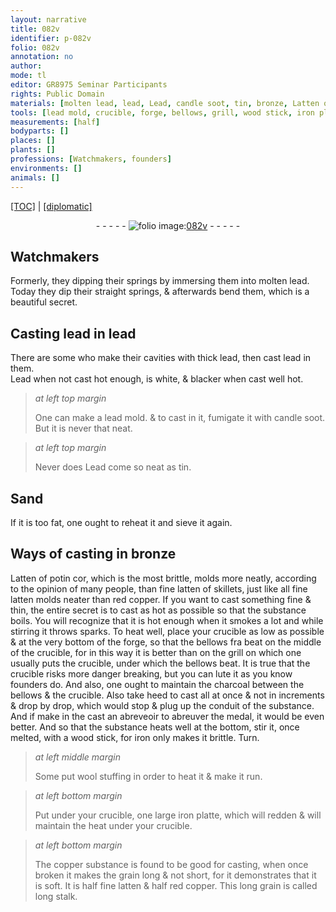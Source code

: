 ```yaml
---
layout: narrative
title: 082v
identifier: p-082v
folio: 082v
annotation: no
author:
mode: tl
editor: GR8975 Seminar Participants
rights: Public Domain
materials: [molten lead, lead, Lead, candle soot, tin, bronze, Latten of potin, fine latten of skillets, fine latten, red copper, lute, charcoal, wood, iron, wool stuffing, copper]
tools: [lead mold, crucible, forge, bellows, grill, wood stick, iron platte]
measurements: [half]
bodyparts: []
places: []
plants: []
professions: [Watchmakers, founders]
environments: []
animals: []
---
```


 <p><a href="{{ site.baseurl }}/translation/">[TOC]</a> | <a href="{{ site.baseurl }}/texts/p-082v_tc/" target="_blank">[diplomatic]</a></p><div class="folio" align="center">- - - - - <a href="http://gallica.bnf.fr/ark:/12148/btv1b9059316c/f170.item" target="_blank"><img src="https://cu-mkp.github.io/2017-workshop-edition/assets/photo-icon.png" alt="folio image: " style="display:inline-block; margin-bottom:-3px;"/>082v</a> - - - - - </div>  
  

## <span class="pro">Watchmakers</span>

 
Formerly, they dipping their springs by immersing them into <span class="m">molten lead</span>. Today they dip their straight springs, & afterwards bend them, which is a beautiful secret.
 
 
  

## Casting <span class="m">lead</span> in <span class="m">lead</span>

 
There are some who make their cavities with thick <span class="m">lead</span>, then cast <span class="m">lead</span> in them.<br/> <span class="m">Lead</span> when not cast hot enough, is white, & blacker when cast well hot.
 
> *at left top margin*
> 
> 
>   One can make a <span class="tl"><span class="m">lead</span> mold</span>. & to cast in it, fumigate it with <span class="m">candle soot</span>. But it is never that neat.
 
> *at left top margin*
> 
> 
>   Never does <span class="m">Lead</span> come so neat as <span class="m">tin</span>.
 
 
  

## Sand

 
If it is too fat, one ought to reheat it and sieve it again.
 
 
  

## Ways of casting in <span class="m">bronze</span>

 
<span class="m">Latten of potin</span> <span class="del">cor</span>, which is the most brittle, molds more neatly, according to the opinion of many people, than <span class="m">fine latten of skillets</span>, just like all <span class="m">fine latten</span> molds neater than <span class="m">red copper</span>. If you want to cast something fine & thin, the entire secret is to cast as hot as possible so that the substance boils. You will recognize that it is hot enough when it smokes a lot and while stirring it throws sparks. To heat well, place your <span class="tl">crucible</span> as low as possible & at the very bottom of the <span class="tl">forge</span>, so that the <span class="tl">bellows</span> <span class="del">fra</span> beat on the middle of the <span class="tl">crucible</span>, for in this way it is better than on the <span class="tl">grill</span> on which one usually puts the <span class="tl">crucible</span>, under which the <span class="tl">bellows</span> beat. It is true that the <span class="tl">crucible</span> risks more danger breaking, but you can <span class="m">lute</span> it as you know <span class="pro">founders</span> do. And also, one ought to maintain the <span class="m">charcoal</span> between the <span class="tl">bellows</span> & the <span class="tl">crucible</span>. Also take heed to cast all at once & not in increments & drop by drop, which would stop & plug up the conduit of the substance. And if make in the cast an abreveoir to abreuver the medal, it would be even better. And so that the substance heats well at the bottom, stir it, once melted, with a <span class="tl"><span class="m">wood</span> stick</span>, for <span class="m">iron</span> only makes it brittle. Turn.
 
> *at left middle margin*
> 
> 
>   Some put <span class="m">wool stuffing</span> in order to heat it & make it run.
 
> *at left bottom margin*
> 
> 
>   Put under your <span class="tl">crucible</span>, one large <span class="tl"><span class="m">iron</span> platte</span>, which will redden & will maintain the heat under your <span class="tl">crucible</span>.
 
> *at left bottom margin*
> 
> 
>   The <span class="m">copper</span> substance is found to be good for casting, when once broken it makes the grain long & not short, for it demonstrates that it is soft. It is <span class="ms">half</span> <span class="m">fine latten</span> & <span class="ms">half</span> <span class="m">red copper</span>. This long grain is called long stalk.
 
 